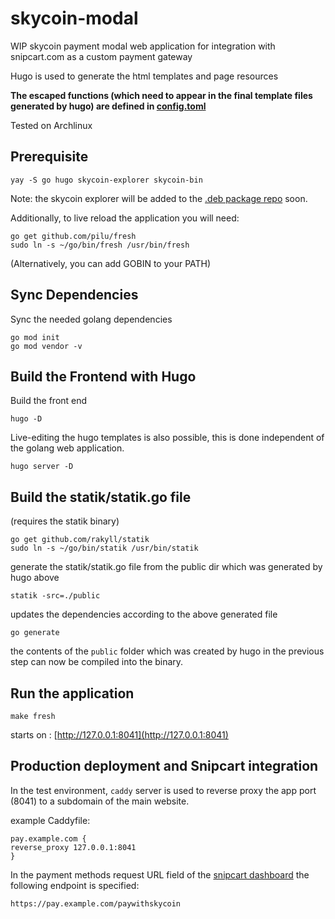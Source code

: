 # skycoin-modal

WIP skycoin payment modal web application for integration with snipcart.com as a custom payment gateway

Hugo is used to generate the html templates and page resources

**The escaped functions (which need to appear in the final template files generated by hugo) are defined in [config.toml](/config.toml)**

Tested on Archlinux

## Prerequisite

```
yay -S go hugo skycoin-explorer skycoin-bin
```
Note: the skycoin explorer will be added to the [.deb package repo](https://the-sycoin-project.github.io) soon.

Additionally, to live reload the application you will need:
```
go get github.com/pilu/fresh
sudo ln -s ~/go/bin/fresh /usr/bin/fresh
```

(Alternatively, you can add GOBIN to your PATH)

## Sync Dependencies

Sync the needed golang dependencies
```
go mod init
go mod vendor -v
```

## Build the Frontend with Hugo

Build the front end
```
hugo -D
```

Live-editing the hugo templates is also possible, this is done independent of the golang web application.

```
hugo server -D
```

## Build the statik/statik.go file
(requires the statik binary)
```
go get github.com/rakyll/statik
sudo ln -s ~/go/bin/statik /usr/bin/statik
```

generate the statik/statik.go file from the public dir which was generated by hugo above
```
statik -src=./public
```

updates the dependencies according to the above generated file
```
go generate
```

the contents of the `public` folder which was created by hugo in the previous step can now be compiled into the binary.


## Run the application
```
make fresh
```

starts on :
[http://127.0.0.1:8041](http://127.0.0.1:8041)


## Production deployment and Snipcart integration

In the test environment, `caddy` server is used to reverse proxy the app port (8041) to a subdomain of the main website.

example Caddyfile:
```
pay.example.com {
reverse_proxy 127.0.0.1:8041
}
```

In the payment methods request URL field of the [snipcart dashboard](https://app.snipcart.com/dashboard/account/gateway/customgateway) the following endpoint is specified:

```
https://pay.example.com/paywithskycoin
```
